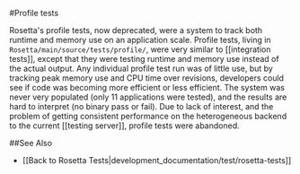 #Profile tests

Rosetta's profile tests, now deprecated, were a system to track both runtime and memory use on an application scale.
Profile tests, living in `Rosetta/main/source/tests/profile/`, were very similar to [[integration tests]], except that they were testing runtime and memory use instead of the actual output.
Any individual profile test run was of little use, but by tracking peak memory use and CPU time over revisions, developers could see if code was becoming more efficient or less efficient.
The system was never very populated (only 11 applications were tested), and the results are hard to interpret (no binary pass or fail). 
Due to lack of interest, and the problem of getting consistent performance on the heterogeneous backend to the current [[testing server]], profile tests were abandoned.

##See Also
* [[Back to Rosetta Tests|development_documentation/test/rosetta-tests]]